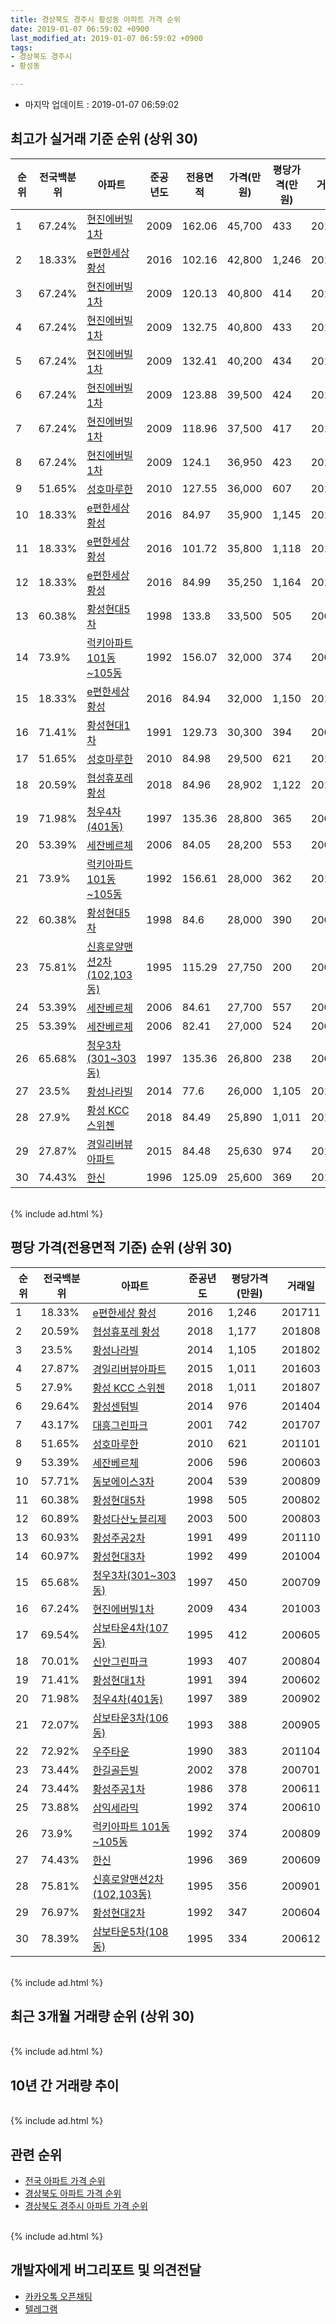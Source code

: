 ```yaml
---
title: 경상북도 경주시 황성동 아파트 가격 순위
date: 2019-01-07 06:59:02 +0900
last_modified_at: 2019-01-07 06:59:02 +0900
tags:
- 경상북도 경주시
- 황성동

---
```


* 마지막 업데이트 : 2019-01-07 06:59:02

## 최고가 실거래 기준 순위 (상위 30)


|순위|전국백분위|아파트|준공년도|전용면적|가격(만원)|평당가격(만원)|거래일|
|---|---|---|---|---|---|---|---|
|1|67.24%|[현진에버빌1차](https://search.naver.com/search.naver?query=%EA%B2%BD%EC%83%81%EB%B6%81%EB%8F%84+%EA%B2%BD%EC%A3%BC%EC%8B%9C+%ED%99%A9%EC%84%B1%EB%8F%99+%ED%98%84%EC%A7%84%EC%97%90%EB%B2%84%EB%B9%8C1%EC%B0%A8)|2009|162.06|45,700|433|201003|
|2|18.33%|[e편한세상 황성](https://search.naver.com/search.naver?query=%EA%B2%BD%EC%83%81%EB%B6%81%EB%8F%84+%EA%B2%BD%EC%A3%BC%EC%8B%9C+%ED%99%A9%EC%84%B1%EB%8F%99+e%ED%8E%B8%ED%95%9C%EC%84%B8%EC%83%81+%ED%99%A9%EC%84%B1)|2016|102.16|42,800|1,246|201711|
|3|67.24%|[현진에버빌1차](https://search.naver.com/search.naver?query=%EA%B2%BD%EC%83%81%EB%B6%81%EB%8F%84+%EA%B2%BD%EC%A3%BC%EC%8B%9C+%ED%99%A9%EC%84%B1%EB%8F%99+%ED%98%84%EC%A7%84%EC%97%90%EB%B2%84%EB%B9%8C1%EC%B0%A8)|2009|120.13|40,800|414|201003|
|4|67.24%|[현진에버빌1차](https://search.naver.com/search.naver?query=%EA%B2%BD%EC%83%81%EB%B6%81%EB%8F%84+%EA%B2%BD%EC%A3%BC%EC%8B%9C+%ED%99%A9%EC%84%B1%EB%8F%99+%ED%98%84%EC%A7%84%EC%97%90%EB%B2%84%EB%B9%8C1%EC%B0%A8)|2009|132.75|40,800|433|201003|
|5|67.24%|[현진에버빌1차](https://search.naver.com/search.naver?query=%EA%B2%BD%EC%83%81%EB%B6%81%EB%8F%84+%EA%B2%BD%EC%A3%BC%EC%8B%9C+%ED%99%A9%EC%84%B1%EB%8F%99+%ED%98%84%EC%A7%84%EC%97%90%EB%B2%84%EB%B9%8C1%EC%B0%A8)|2009|132.41|40,200|434|201003|
|6|67.24%|[현진에버빌1차](https://search.naver.com/search.naver?query=%EA%B2%BD%EC%83%81%EB%B6%81%EB%8F%84+%EA%B2%BD%EC%A3%BC%EC%8B%9C+%ED%99%A9%EC%84%B1%EB%8F%99+%ED%98%84%EC%A7%84%EC%97%90%EB%B2%84%EB%B9%8C1%EC%B0%A8)|2009|123.88|39,500|424|201003|
|7|67.24%|[현진에버빌1차](https://search.naver.com/search.naver?query=%EA%B2%BD%EC%83%81%EB%B6%81%EB%8F%84+%EA%B2%BD%EC%A3%BC%EC%8B%9C+%ED%99%A9%EC%84%B1%EB%8F%99+%ED%98%84%EC%A7%84%EC%97%90%EB%B2%84%EB%B9%8C1%EC%B0%A8)|2009|118.96|37,500|417|201003|
|8|67.24%|[현진에버빌1차](https://search.naver.com/search.naver?query=%EA%B2%BD%EC%83%81%EB%B6%81%EB%8F%84+%EA%B2%BD%EC%A3%BC%EC%8B%9C+%ED%99%A9%EC%84%B1%EB%8F%99+%ED%98%84%EC%A7%84%EC%97%90%EB%B2%84%EB%B9%8C1%EC%B0%A8)|2009|124.1|36,950|423|201003|
|9|51.65%|[성호마루한](https://search.naver.com/search.naver?query=%EA%B2%BD%EC%83%81%EB%B6%81%EB%8F%84+%EA%B2%BD%EC%A3%BC%EC%8B%9C+%ED%99%A9%EC%84%B1%EB%8F%99+%EC%84%B1%ED%98%B8%EB%A7%88%EB%A3%A8%ED%95%9C)|2010|127.55|36,000|607|201111|
|10|18.33%|[e편한세상 황성](https://search.naver.com/search.naver?query=%EA%B2%BD%EC%83%81%EB%B6%81%EB%8F%84+%EA%B2%BD%EC%A3%BC%EC%8B%9C+%ED%99%A9%EC%84%B1%EB%8F%99+e%ED%8E%B8%ED%95%9C%EC%84%B8%EC%83%81+%ED%99%A9%EC%84%B1)|2016|84.97|35,900|1,145|201606|
|11|18.33%|[e편한세상 황성](https://search.naver.com/search.naver?query=%EA%B2%BD%EC%83%81%EB%B6%81%EB%8F%84+%EA%B2%BD%EC%A3%BC%EC%8B%9C+%ED%99%A9%EC%84%B1%EB%8F%99+e%ED%8E%B8%ED%95%9C%EC%84%B8%EC%83%81+%ED%99%A9%EC%84%B1)|2016|101.72|35,800|1,118|201605|
|12|18.33%|[e편한세상 황성](https://search.naver.com/search.naver?query=%EA%B2%BD%EC%83%81%EB%B6%81%EB%8F%84+%EA%B2%BD%EC%A3%BC%EC%8B%9C+%ED%99%A9%EC%84%B1%EB%8F%99+e%ED%8E%B8%ED%95%9C%EC%84%B8%EC%83%81+%ED%99%A9%EC%84%B1)|2016|84.99|35,250|1,164|201609|
|13|60.38%|[황성현대5차](https://search.naver.com/search.naver?query=%EA%B2%BD%EC%83%81%EB%B6%81%EB%8F%84+%EA%B2%BD%EC%A3%BC%EC%8B%9C+%ED%99%A9%EC%84%B1%EB%8F%99+%ED%99%A9%EC%84%B1%ED%98%84%EB%8C%805%EC%B0%A8)|1998|133.8|33,500|505|200802|
|14|73.9%|[럭키아파트 101동~105동](https://search.naver.com/search.naver?query=%EA%B2%BD%EC%83%81%EB%B6%81%EB%8F%84+%EA%B2%BD%EC%A3%BC%EC%8B%9C+%ED%99%A9%EC%84%B1%EB%8F%99+%EB%9F%AD%ED%82%A4%EC%95%84%ED%8C%8C%ED%8A%B8+101%EB%8F%99%7E105%EB%8F%99)|1992|156.07|32,000|374|200809|
|15|18.33%|[e편한세상 황성](https://search.naver.com/search.naver?query=%EA%B2%BD%EC%83%81%EB%B6%81%EB%8F%84+%EA%B2%BD%EC%A3%BC%EC%8B%9C+%ED%99%A9%EC%84%B1%EB%8F%99+e%ED%8E%B8%ED%95%9C%EC%84%B8%EC%83%81+%ED%99%A9%EC%84%B1)|2016|84.94|32,000|1,150|201604|
|16|71.41%|[황성현대1차](https://search.naver.com/search.naver?query=%EA%B2%BD%EC%83%81%EB%B6%81%EB%8F%84+%EA%B2%BD%EC%A3%BC%EC%8B%9C+%ED%99%A9%EC%84%B1%EB%8F%99+%ED%99%A9%EC%84%B1%ED%98%84%EB%8C%801%EC%B0%A8)|1991|129.73|30,300|394|200602|
|17|51.65%|[성호마루한](https://search.naver.com/search.naver?query=%EA%B2%BD%EC%83%81%EB%B6%81%EB%8F%84+%EA%B2%BD%EC%A3%BC%EC%8B%9C+%ED%99%A9%EC%84%B1%EB%8F%99+%EC%84%B1%ED%98%B8%EB%A7%88%EB%A3%A8%ED%95%9C)|2010|84.98|29,500|621|201101|
|18|20.59%|[협성휴포레 황성](https://search.naver.com/search.naver?query=%EA%B2%BD%EC%83%81%EB%B6%81%EB%8F%84+%EA%B2%BD%EC%A3%BC%EC%8B%9C+%ED%99%A9%EC%84%B1%EB%8F%99+%ED%98%91%EC%84%B1%ED%9C%B4%ED%8F%AC%EB%A0%88+%ED%99%A9%EC%84%B1)|2018|84.96|28,902|1,122|201810|
|19|71.98%|[청우4차(401동)](https://search.naver.com/search.naver?query=%EA%B2%BD%EC%83%81%EB%B6%81%EB%8F%84+%EA%B2%BD%EC%A3%BC%EC%8B%9C+%ED%99%A9%EC%84%B1%EB%8F%99+%EC%B2%AD%EC%9A%B04%EC%B0%A8%28401%EB%8F%99%29)|1997|135.36|28,800|365|200907|
|20|53.39%|[세잔베르체](https://search.naver.com/search.naver?query=%EA%B2%BD%EC%83%81%EB%B6%81%EB%8F%84+%EA%B2%BD%EC%A3%BC%EC%8B%9C+%ED%99%A9%EC%84%B1%EB%8F%99+%EC%84%B8%EC%9E%94%EB%B2%A0%EB%A5%B4%EC%B2%B4)|2006|84.05|28,200|553|200603|
|21|73.9%|[럭키아파트 101동~105동](https://search.naver.com/search.naver?query=%EA%B2%BD%EC%83%81%EB%B6%81%EB%8F%84+%EA%B2%BD%EC%A3%BC%EC%8B%9C+%ED%99%A9%EC%84%B1%EB%8F%99+%EB%9F%AD%ED%82%A4%EC%95%84%ED%8C%8C%ED%8A%B8+101%EB%8F%99%7E105%EB%8F%99)|1992|156.61|28,000|362|201108|
|22|60.38%|[황성현대5차](https://search.naver.com/search.naver?query=%EA%B2%BD%EC%83%81%EB%B6%81%EB%8F%84+%EA%B2%BD%EC%A3%BC%EC%8B%9C+%ED%99%A9%EC%84%B1%EB%8F%99+%ED%99%A9%EC%84%B1%ED%98%84%EB%8C%805%EC%B0%A8)|1998|84.6|28,000|390|200603|
|23|75.81%|[신흥로얄맨션2차(102,103동)](https://search.naver.com/search.naver?query=%EA%B2%BD%EC%83%81%EB%B6%81%EB%8F%84+%EA%B2%BD%EC%A3%BC%EC%8B%9C+%ED%99%A9%EC%84%B1%EB%8F%99+%EC%8B%A0%ED%9D%A5%EB%A1%9C%EC%96%84%EB%A7%A8%EC%85%982%EC%B0%A8%28102%2C103%EB%8F%99%29)|1995|115.29|27,750|200|200603|
|24|53.39%|[세잔베르체](https://search.naver.com/search.naver?query=%EA%B2%BD%EC%83%81%EB%B6%81%EB%8F%84+%EA%B2%BD%EC%A3%BC%EC%8B%9C+%ED%99%A9%EC%84%B1%EB%8F%99+%EC%84%B8%EC%9E%94%EB%B2%A0%EB%A5%B4%EC%B2%B4)|2006|84.61|27,700|557|200604|
|25|53.39%|[세잔베르체](https://search.naver.com/search.naver?query=%EA%B2%BD%EC%83%81%EB%B6%81%EB%8F%84+%EA%B2%BD%EC%A3%BC%EC%8B%9C+%ED%99%A9%EC%84%B1%EB%8F%99+%EC%84%B8%EC%9E%94%EB%B2%A0%EB%A5%B4%EC%B2%B4)|2006|82.41|27,000|524|200604|
|26|65.68%|[청우3차(301~303동)](https://search.naver.com/search.naver?query=%EA%B2%BD%EC%83%81%EB%B6%81%EB%8F%84+%EA%B2%BD%EC%A3%BC%EC%8B%9C+%ED%99%A9%EC%84%B1%EB%8F%99+%EC%B2%AD%EC%9A%B03%EC%B0%A8%28301%7E303%EB%8F%99%29)|1997|135.36|26,800|238|200610|
|27|23.5%|[황성나라빌](https://search.naver.com/search.naver?query=%EA%B2%BD%EC%83%81%EB%B6%81%EB%8F%84+%EA%B2%BD%EC%A3%BC%EC%8B%9C+%ED%99%A9%EC%84%B1%EB%8F%99+%ED%99%A9%EC%84%B1%EB%82%98%EB%9D%BC%EB%B9%8C)|2014|77.6|26,000|1,105|201802|
|28|27.9%|[황성 KCC 스위첸](https://search.naver.com/search.naver?query=%EA%B2%BD%EC%83%81%EB%B6%81%EB%8F%84+%EA%B2%BD%EC%A3%BC%EC%8B%9C+%ED%99%A9%EC%84%B1%EB%8F%99+%ED%99%A9%EC%84%B1+KCC+%EC%8A%A4%EC%9C%84%EC%B2%B8)|2018|84.49|25,890|1,011|201807|
|29|27.87%|[경일리버뷰아파트](https://search.naver.com/search.naver?query=%EA%B2%BD%EC%83%81%EB%B6%81%EB%8F%84+%EA%B2%BD%EC%A3%BC%EC%8B%9C+%ED%99%A9%EC%84%B1%EB%8F%99+%EA%B2%BD%EC%9D%BC%EB%A6%AC%EB%B2%84%EB%B7%B0%EC%95%84%ED%8C%8C%ED%8A%B8)|2015|84.48|25,630|974|201608|
|30|74.43%|[한신](https://search.naver.com/search.naver?query=%EA%B2%BD%EC%83%81%EB%B6%81%EB%8F%84+%EA%B2%BD%EC%A3%BC%EC%8B%9C+%ED%99%A9%EC%84%B1%EB%8F%99+%ED%95%9C%EC%8B%A0)|1996|125.09|25,600|369|201004|


<br>
{% include ad.html %}
<br>

## 평당 가격(전용면적 기준) 순위 (상위 30)


|순위|전국백분위|아파트|준공년도|평당가격(만원)|거래일|
|---|---|---|---|---|---|
|1|18.33%|[e편한세상 황성](https://search.naver.com/search.naver?query=%EA%B2%BD%EC%83%81%EB%B6%81%EB%8F%84+%EA%B2%BD%EC%A3%BC%EC%8B%9C+%ED%99%A9%EC%84%B1%EB%8F%99+e%ED%8E%B8%ED%95%9C%EC%84%B8%EC%83%81+%ED%99%A9%EC%84%B1)|2016|1,246|201711|
|2|20.59%|[협성휴포레 황성](https://search.naver.com/search.naver?query=%EA%B2%BD%EC%83%81%EB%B6%81%EB%8F%84+%EA%B2%BD%EC%A3%BC%EC%8B%9C+%ED%99%A9%EC%84%B1%EB%8F%99+%ED%98%91%EC%84%B1%ED%9C%B4%ED%8F%AC%EB%A0%88+%ED%99%A9%EC%84%B1)|2018|1,177|201808|
|3|23.5%|[황성나라빌](https://search.naver.com/search.naver?query=%EA%B2%BD%EC%83%81%EB%B6%81%EB%8F%84+%EA%B2%BD%EC%A3%BC%EC%8B%9C+%ED%99%A9%EC%84%B1%EB%8F%99+%ED%99%A9%EC%84%B1%EB%82%98%EB%9D%BC%EB%B9%8C)|2014|1,105|201802|
|4|27.87%|[경일리버뷰아파트](https://search.naver.com/search.naver?query=%EA%B2%BD%EC%83%81%EB%B6%81%EB%8F%84+%EA%B2%BD%EC%A3%BC%EC%8B%9C+%ED%99%A9%EC%84%B1%EB%8F%99+%EA%B2%BD%EC%9D%BC%EB%A6%AC%EB%B2%84%EB%B7%B0%EC%95%84%ED%8C%8C%ED%8A%B8)|2015|1,011|201603|
|5|27.9%|[황성 KCC 스위첸](https://search.naver.com/search.naver?query=%EA%B2%BD%EC%83%81%EB%B6%81%EB%8F%84+%EA%B2%BD%EC%A3%BC%EC%8B%9C+%ED%99%A9%EC%84%B1%EB%8F%99+%ED%99%A9%EC%84%B1+KCC+%EC%8A%A4%EC%9C%84%EC%B2%B8)|2018|1,011|201807|
|6|29.64%|[황성센텀빌](https://search.naver.com/search.naver?query=%EA%B2%BD%EC%83%81%EB%B6%81%EB%8F%84+%EA%B2%BD%EC%A3%BC%EC%8B%9C+%ED%99%A9%EC%84%B1%EB%8F%99+%ED%99%A9%EC%84%B1%EC%84%BC%ED%85%80%EB%B9%8C)|2014|976|201404|
|7|43.17%|[대흥그린파크](https://search.naver.com/search.naver?query=%EA%B2%BD%EC%83%81%EB%B6%81%EB%8F%84+%EA%B2%BD%EC%A3%BC%EC%8B%9C+%ED%99%A9%EC%84%B1%EB%8F%99+%EB%8C%80%ED%9D%A5%EA%B7%B8%EB%A6%B0%ED%8C%8C%ED%81%AC)|2001|742|201707|
|8|51.65%|[성호마루한](https://search.naver.com/search.naver?query=%EA%B2%BD%EC%83%81%EB%B6%81%EB%8F%84+%EA%B2%BD%EC%A3%BC%EC%8B%9C+%ED%99%A9%EC%84%B1%EB%8F%99+%EC%84%B1%ED%98%B8%EB%A7%88%EB%A3%A8%ED%95%9C)|2010|621|201101|
|9|53.39%|[세잔베르체](https://search.naver.com/search.naver?query=%EA%B2%BD%EC%83%81%EB%B6%81%EB%8F%84+%EA%B2%BD%EC%A3%BC%EC%8B%9C+%ED%99%A9%EC%84%B1%EB%8F%99+%EC%84%B8%EC%9E%94%EB%B2%A0%EB%A5%B4%EC%B2%B4)|2006|596|200603|
|10|57.71%|[동보에이스3차](https://search.naver.com/search.naver?query=%EA%B2%BD%EC%83%81%EB%B6%81%EB%8F%84+%EA%B2%BD%EC%A3%BC%EC%8B%9C+%ED%99%A9%EC%84%B1%EB%8F%99+%EB%8F%99%EB%B3%B4%EC%97%90%EC%9D%B4%EC%8A%A43%EC%B0%A8)|2004|539|200809|
|11|60.38%|[황성현대5차](https://search.naver.com/search.naver?query=%EA%B2%BD%EC%83%81%EB%B6%81%EB%8F%84+%EA%B2%BD%EC%A3%BC%EC%8B%9C+%ED%99%A9%EC%84%B1%EB%8F%99+%ED%99%A9%EC%84%B1%ED%98%84%EB%8C%805%EC%B0%A8)|1998|505|200802|
|12|60.89%|[황성다산노블리제](https://search.naver.com/search.naver?query=%EA%B2%BD%EC%83%81%EB%B6%81%EB%8F%84+%EA%B2%BD%EC%A3%BC%EC%8B%9C+%ED%99%A9%EC%84%B1%EB%8F%99+%ED%99%A9%EC%84%B1%EB%8B%A4%EC%82%B0%EB%85%B8%EB%B8%94%EB%A6%AC%EC%A0%9C)|2003|500|200803|
|13|60.93%|[황성주공2차](https://search.naver.com/search.naver?query=%EA%B2%BD%EC%83%81%EB%B6%81%EB%8F%84+%EA%B2%BD%EC%A3%BC%EC%8B%9C+%ED%99%A9%EC%84%B1%EB%8F%99+%ED%99%A9%EC%84%B1%EC%A3%BC%EA%B3%B52%EC%B0%A8)|1991|499|201110|
|14|60.97%|[황성현대3차](https://search.naver.com/search.naver?query=%EA%B2%BD%EC%83%81%EB%B6%81%EB%8F%84+%EA%B2%BD%EC%A3%BC%EC%8B%9C+%ED%99%A9%EC%84%B1%EB%8F%99+%ED%99%A9%EC%84%B1%ED%98%84%EB%8C%803%EC%B0%A8)|1992|499|201004|
|15|65.68%|[청우3차(301~303동)](https://search.naver.com/search.naver?query=%EA%B2%BD%EC%83%81%EB%B6%81%EB%8F%84+%EA%B2%BD%EC%A3%BC%EC%8B%9C+%ED%99%A9%EC%84%B1%EB%8F%99+%EC%B2%AD%EC%9A%B03%EC%B0%A8%28301%7E303%EB%8F%99%29)|1997|450|200709|
|16|67.24%|[현진에버빌1차](https://search.naver.com/search.naver?query=%EA%B2%BD%EC%83%81%EB%B6%81%EB%8F%84+%EA%B2%BD%EC%A3%BC%EC%8B%9C+%ED%99%A9%EC%84%B1%EB%8F%99+%ED%98%84%EC%A7%84%EC%97%90%EB%B2%84%EB%B9%8C1%EC%B0%A8)|2009|434|201003|
|17|69.54%|[삼보타운4차(107동)](https://search.naver.com/search.naver?query=%EA%B2%BD%EC%83%81%EB%B6%81%EB%8F%84+%EA%B2%BD%EC%A3%BC%EC%8B%9C+%ED%99%A9%EC%84%B1%EB%8F%99+%EC%82%BC%EB%B3%B4%ED%83%80%EC%9A%B44%EC%B0%A8%28107%EB%8F%99%29)|1995|412|200605|
|18|70.01%|[신안그린파크](https://search.naver.com/search.naver?query=%EA%B2%BD%EC%83%81%EB%B6%81%EB%8F%84+%EA%B2%BD%EC%A3%BC%EC%8B%9C+%ED%99%A9%EC%84%B1%EB%8F%99+%EC%8B%A0%EC%95%88%EA%B7%B8%EB%A6%B0%ED%8C%8C%ED%81%AC)|1993|407|200804|
|19|71.41%|[황성현대1차](https://search.naver.com/search.naver?query=%EA%B2%BD%EC%83%81%EB%B6%81%EB%8F%84+%EA%B2%BD%EC%A3%BC%EC%8B%9C+%ED%99%A9%EC%84%B1%EB%8F%99+%ED%99%A9%EC%84%B1%ED%98%84%EB%8C%801%EC%B0%A8)|1991|394|200602|
|20|71.98%|[청우4차(401동)](https://search.naver.com/search.naver?query=%EA%B2%BD%EC%83%81%EB%B6%81%EB%8F%84+%EA%B2%BD%EC%A3%BC%EC%8B%9C+%ED%99%A9%EC%84%B1%EB%8F%99+%EC%B2%AD%EC%9A%B04%EC%B0%A8%28401%EB%8F%99%29)|1997|389|200902|
|21|72.07%|[삼보타운3차(106동)](https://search.naver.com/search.naver?query=%EA%B2%BD%EC%83%81%EB%B6%81%EB%8F%84+%EA%B2%BD%EC%A3%BC%EC%8B%9C+%ED%99%A9%EC%84%B1%EB%8F%99+%EC%82%BC%EB%B3%B4%ED%83%80%EC%9A%B43%EC%B0%A8%28106%EB%8F%99%29)|1993|388|200905|
|22|72.92%|[우주타운](https://search.naver.com/search.naver?query=%EA%B2%BD%EC%83%81%EB%B6%81%EB%8F%84+%EA%B2%BD%EC%A3%BC%EC%8B%9C+%ED%99%A9%EC%84%B1%EB%8F%99+%EC%9A%B0%EC%A3%BC%ED%83%80%EC%9A%B4)|1990|383|201104|
|23|73.44%|[한길골든빌](https://search.naver.com/search.naver?query=%EA%B2%BD%EC%83%81%EB%B6%81%EB%8F%84+%EA%B2%BD%EC%A3%BC%EC%8B%9C+%ED%99%A9%EC%84%B1%EB%8F%99+%ED%95%9C%EA%B8%B8%EA%B3%A8%EB%93%A0%EB%B9%8C)|2002|378|200701|
|24|73.44%|[황성주공1차](https://search.naver.com/search.naver?query=%EA%B2%BD%EC%83%81%EB%B6%81%EB%8F%84+%EA%B2%BD%EC%A3%BC%EC%8B%9C+%ED%99%A9%EC%84%B1%EB%8F%99+%ED%99%A9%EC%84%B1%EC%A3%BC%EA%B3%B51%EC%B0%A8)|1986|378|200611|
|25|73.88%|[삼익세라믹](https://search.naver.com/search.naver?query=%EA%B2%BD%EC%83%81%EB%B6%81%EB%8F%84+%EA%B2%BD%EC%A3%BC%EC%8B%9C+%ED%99%A9%EC%84%B1%EB%8F%99+%EC%82%BC%EC%9D%B5%EC%84%B8%EB%9D%BC%EB%AF%B9)|1992|374|200610|
|26|73.9%|[럭키아파트 101동~105동](https://search.naver.com/search.naver?query=%EA%B2%BD%EC%83%81%EB%B6%81%EB%8F%84+%EA%B2%BD%EC%A3%BC%EC%8B%9C+%ED%99%A9%EC%84%B1%EB%8F%99+%EB%9F%AD%ED%82%A4%EC%95%84%ED%8C%8C%ED%8A%B8+101%EB%8F%99%7E105%EB%8F%99)|1992|374|200809|
|27|74.43%|[한신](https://search.naver.com/search.naver?query=%EA%B2%BD%EC%83%81%EB%B6%81%EB%8F%84+%EA%B2%BD%EC%A3%BC%EC%8B%9C+%ED%99%A9%EC%84%B1%EB%8F%99+%ED%95%9C%EC%8B%A0)|1996|369|200609|
|28|75.81%|[신흥로얄맨션2차(102,103동)](https://search.naver.com/search.naver?query=%EA%B2%BD%EC%83%81%EB%B6%81%EB%8F%84+%EA%B2%BD%EC%A3%BC%EC%8B%9C+%ED%99%A9%EC%84%B1%EB%8F%99+%EC%8B%A0%ED%9D%A5%EB%A1%9C%EC%96%84%EB%A7%A8%EC%85%982%EC%B0%A8%28102%2C103%EB%8F%99%29)|1995|356|200901|
|29|76.97%|[황성현대2차](https://search.naver.com/search.naver?query=%EA%B2%BD%EC%83%81%EB%B6%81%EB%8F%84+%EA%B2%BD%EC%A3%BC%EC%8B%9C+%ED%99%A9%EC%84%B1%EB%8F%99+%ED%99%A9%EC%84%B1%ED%98%84%EB%8C%802%EC%B0%A8)|1992|347|200604|
|30|78.39%|[삼보타운5차(108동)](https://search.naver.com/search.naver?query=%EA%B2%BD%EC%83%81%EB%B6%81%EB%8F%84+%EA%B2%BD%EC%A3%BC%EC%8B%9C+%ED%99%A9%EC%84%B1%EB%8F%99+%EC%82%BC%EB%B3%B4%ED%83%80%EC%9A%B45%EC%B0%A8%28108%EB%8F%99%29)|1995|334|200612|


<br>
{% include ad.html %}
<br>

## 최근 3개월 거래량 순위 (상위 30)


<div style="width:100%;">
    <canvas id="deal_count_ranking" height="250"></canvas>
</div>


<script>
new Chart(document.getElementById("deal_count_ranking"), {
    type: 'horizontalBar',
    data: {
        labels: ['황성주공2차', '제일타운', '한신', '우주타운', '황성주공1차', '황성현대5차', '삼보타운3차(106동)', '한길골든빌', '현진에버빌1차', '대흥그린파크', '황성현대2차', '청우2차(102동)', '송정그랜져맨션', '신흥로얄맨션1차(101동)', '우주빌라', '성호마루한', 'e편한세상 황성'],
        datasets: [{
            label: '실거래 수',
            data: [3, 3, 3, 3, 2, 2, 2, 2, 2, 2, 1, 1, 1, 1, 1, 1, 1],
            borderColor: "rgba(255, 0, 128, 1)",
            backgroundColor: "rgba(255, 0, 128, 0.5)",
            fill: false,
        }]
    },
    options: {
        responsive: true,
        title: {
            display: true,
            text: '최근 3개월 거래량 순위'
        },
        tooltips: {
            mode: 'index',
            intersect: false,
            callbacks: {
                title: function(tooltipItems, data) {
                    return "실거래 수:";
                },
                label: function(tooltipItem, data) {
                    return data.labels[tooltipItem.index] + ": " + tooltipItem.xLabel;
                }
            }
        },
        hover: {
            mode: 'nearest',
            intersect: true
        },
        scales: {
            xAxes: [{
                display: true,
                scaleLabel: {
                    display: true,
                    labelString: '실거래 수'
                },
                ticks: {
                    suggestedMin: 0,
                }
            }],
            yAxes: [{
                display: true,
                ticks: {
                    autoSkip: false,
                    callback: function(value, index, values) {
                        if (value.length > 15)
                            return value.substr(0, 13) + "...";
                        else
                            return value;
                    }
                },
                scaleLabel: {
                    display: false,
                }
            }]
        }
    }
});

</script>


<br>
{% include ad.html %}
<br>

## 10년 간 거래량 추이


<div style="width:100%;">
    <canvas id="deal_progress" height="250"></canvas>
</div>

<script>
new Chart(document.getElementById("deal_progress"), {
    type: 'line',
    data: {
        labels: ['200901','200902','200903','200904','200905','200906','200907','200908','200909','200910','200911','200912','201001','201002','201003','201004','201005','201006','201007','201008','201009','201010','201011','201012','201101','201102','201103','201104','201105','201106','201107','201108','201109','201110','201111','201112','201201','201202','201203','201204','201205','201206','201207','201208','201209','201210','201211','201212','201301','201302','201303','201304','201305','201306','201307','201308','201309','201310','201311','201312','201401','201402','201403','201404','201405','201406','201407','201408','201409','201410','201411','201412','201501','201502','201503','201504','201505','201506','201507','201508','201509','201510','201511','201512','201601','201602','201603','201604','201605','201606','201607','201608','201609','201610','201611','201612','201701','201702','201703','201704','201705','201706','201707','201708','201709','201710','201711','201712','201801','201802','201803','201804','201805','201806','201807','201808','201809','201810','201811','201812','201901'],
        datasets: [{
            label: '실거래 수',
            pointRadius: 1,
            data: [12, 38, 38, 34, 52, 39, 44, 55, 71, 66, 51, 49, 63, 48, 72, 76, 50, 58, 57, 31, 40, 57, 80, 60, 65, 71, 106, 76, 59, 56, 51, 54, 48, 69, 53, 62, 40, 68, 71, 58, 32, 38, 44, 32, 50, 54, 37, 52, 36, 40, 58, 76, 69, 53, 39, 36, 37, 57, 52, 44, 43, 61, 60, 55, 52, 33, 49, 31, 61, 51, 45, 24, 38, 28, 59, 31, 26, 41, 28, 34, 22, 28, 34, 25, 23, 21, 35, 31, 39, 30, 36, 27, 19, 28, 23, 31, 19, 30, 37, 27, 22, 37, 30, 43, 29, 26, 29, 33, 30, 29, 40, 24, 25, 40, 18, 30, 24, 33, 22, 9, 0],
            borderColor: "rgba(255, 201, 14, 1)",
            backgroundColor: "rgba(255, 201, 14, 0.5)",
            fill: true,
        }]
    },
    options: {
        responsive: true,
        title: {
            display: true,
            text: '10년간 거래량 추이'
        },
        tooltips: {
            mode: 'index',
            intersect: false,
        },
        hover: {
            mode: 'nearest',
            intersect: true
        },
        scales: {
            xAxes: [{
                display: true,
                scaleLabel: {
                    display: true,
                    labelString: '년/월'
                }
            }],
            yAxes: [{
                display: true,
                ticks: {
                    suggestedMin: 0,
                },
                scaleLabel: {
                    display: true,
                    labelString: '실거래 수'
                }
            }]
        }
    }
});

</script>


<br>
{% include ad.html %}
<br>

## 관련 순위

- [전국 아파트 가격 순위](https://inasie.github.io/apt-ranking/전국)
- [경상북도 아파트 가격 순위](https://inasie.github.io/apt-ranking/경상북도)
- [경상북도 경주시 아파트 가격 순위](https://inasie.github.io/apt-ranking/경상북도-경주시)


<br>
{% include ad.html %}
<br>

## 개발자에게 버그리포트 및 의견전달

- [카카오톡 오픈채팅](https://open.kakao.com/o/gLJUAP4)
- [텔레그램](https://t.me/inasie)

